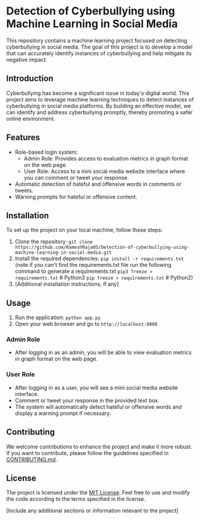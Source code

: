 # Detection of Cyberbullying using Machine Learning in Social Media

This repository contains a machine learning project focused on detecting cyberbullying in social media. The goal of this project is to develop a model that can accurately identify instances of cyberbullying and help mitigate its negative impact.

## Introduction
Cyberbullying has become a significant issue in today's digital world. This project aims to leverage machine learning techniques to detect instances of cyberbullying in social media platforms. By building an effective model, we can identify and address cyberbullying promptly, thereby promoting a safer online environment.

## Features
- Role-based login system:
  - Admin Role: Provides access to evaluation metrics in graph format on the web page.
  - User Role: Access to a mini social media website interface where you can comment or tweet your response.
- Automatic detection of hateful and offensive words in comments or tweets.
- Warning prompts for hateful or offensive content.

## Installation
To set up the project on your local machine, follow these steps:

1. Clone the repository: `git clone https://github.com/RameshRaja05/Detection-of-cyberbullying-using-machine-learning-in-social-media.git`
2. Install the required dependencies: `pip install -r requirements.txt` (note if you can't find the requirements.txt file run the following command to generate a requirements.txt `pip3 freeze > requirements.txt`  # Python3
`pip freeze > requirements.txt`  # Python2)
3. [Additional installation instructions, if any]

## Usage
1. Run the application: `python app.py`
2. Open your web browser and go to `http://localhost:8000`

### Admin Role
- After logging in as an admin, you will be able to view evaluation metrics in graph format on the web page.

### User Role
- After logging in as a user, you will see a mini social media website interface.
- Comment or tweet your response in the provided text box.
- The system will automatically detect hateful or offensive words and display a warning prompt if necessary.

## Contributing
We welcome contributions to enhance the project and make it more robust. If you want to contribute, please follow the guidelines specified in [CONTRIBUTING.md](CONTRIBUTING.md).

## License
The project is licensed under the [MIT License](LICENSE). Feel free to use and modify the code according to the terms specified in the license.

[Include any additional sections or information relevant to the project]


